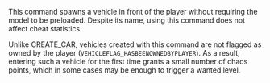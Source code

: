 This command spawns a vehicle in front of the player without requiring the model to be preloaded. Despite its name, using this command does not affect cheat statistics.

Unlike CREATE_CAR, vehicles created with this command are not flagged as owned by the player (`VEHICLEFLAG_HASBEENOWNEDBYPLAYER`). 
As a result, entering such a vehicle for the first time grants a small number of chaos points, which in some cases may be enough to trigger a wanted level.
